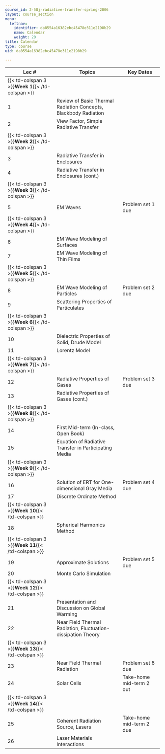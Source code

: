 ```yaml
---
course_id: 2-58j-radiative-transfer-spring-2006
layout: course_section
menu:
  leftnav:
    identifier: da8554a16382ebc45478e311e2198b29
    name: Calendar
    weight: 20
title: Calendar
type: course
uid: da8554a16382ebc45478e311e2198b29

---
```


| Lec # | Topics | Key Dates |
| --- | --- | --- |
| {{< td-colspan 3 >}}**Week 1**{{< /td-colspan >}} |||
| 1 | Review of Basic Thermal Radiation Concepts, Blackbody Radiation |  |
| 2 | View Factor, Simple Radiative Transfer |  |
| {{< td-colspan 3 >}}**Week 2**{{< /td-colspan >}} |||
| 3 | Radiative Transfer in Enclosures |  |
| 4 | Radiative Transfer in Enclosures (cont.) |  |
| {{< td-colspan 3 >}}**Week 3**{{< /td-colspan >}} |||
| 5 | EM Waves | Problem set 1 due |
| {{< td-colspan 3 >}}**Week 4**{{< /td-colspan >}} |||
| 6 | EM Wave Modeling of Surfaces |  |
| 7 | EM Wave Modeling of Thin Films |  |
| {{< td-colspan 3 >}}**Week 5**{{< /td-colspan >}} |||
| 8 | EM Wave Modeling of Particles | Problem set 2 due |
| 9 | Scattering Properties of Particulates |  |
| {{< td-colspan 3 >}}**Week 6**{{< /td-colspan >}} |||
| 10 | Dielectric Properties of Solid, Drude Model |  |
| 11 | Lorentz Model |  |
| {{< td-colspan 3 >}}**Week 7**{{< /td-colspan >}} |||
| 12 | Radiative Properties of Gases | Problem set 3 due |
| 13 | Radiative Properties of Gases (cont.) |  |
| {{< td-colspan 3 >}}**Week 8**{{< /td-colspan >}} |||
| 14 | First Mid-term (In-class, Open Book) |  |
| 15 | Equation of Radiative Transfer in Participating Media |  |
| {{< td-colspan 3 >}}**Week 9**{{< /td-colspan >}} |||
| 16 | Solution of ERT for One-dimensional Gray Media | Problem set 4 due |
| 17 | Discrete Ordinate Method |  |
| {{< td-colspan 3 >}}**Week 10**{{< /td-colspan >}} |||
| 18 | Spherical Harmonics Method |  |
| {{< td-colspan 3 >}}**Week 11**{{< /td-colspan >}} |||
| 19 | Approximate Solutions | Problem set 5 due |
| 20 | Monte Carlo Simulation |  |
| {{< td-colspan 3 >}}**Week 12**{{< /td-colspan >}} |||
| 21 | Presentation and Discussion on Global Warming |  |
| 22 | Near Field Thermal Radiation, Fluctuation-dissipation Theory |  |
| {{< td-colspan 3 >}}**Week 13**{{< /td-colspan >}} |||
| 23 | Near Field Thermal Radiation | Problem set 6 due |
| 24 | Solar Cells | Take-home mid-term 2 out |
| {{< td-colspan 3 >}}**Week 14**{{< /td-colspan >}} |||
| 25 | Coherent Radiation Source, Lasers | Take-home mid-term 2 due |
| 26 | Laser Materials Interactions |